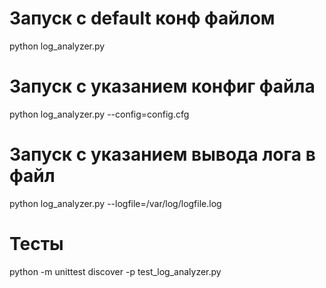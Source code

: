 # Запуск с default конф файлом
python log_analyzer.py

# Запуск с указанием конфиг файла        
python log_analyzer.py --config=config.cfg
# Запуск с указанием вывода лога в файл
python log_analyzer.py --logfile=/var/log/logfile.log

# Тесты        
python -m unittest discover -p test_log_analyzer.py
